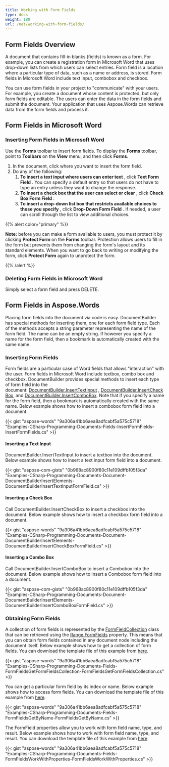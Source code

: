 ```yaml
---
title: Working with Form Fields
type: docs
weight: 180
url: /net/working-with-form-fields/
---
```


## **Form Fields Overview**
A document that contains fill-in blanks (fields) is known as a form. For example, you can create a registration form in Microsoft Word that uses drop-down lists from which users can select entries. Form field is a location where a particular type of data, such as a name or address, is stored. Form fields in Microsoft Word include text input, combobox and checkbox.

You can use form fields in your project to "communicate" with your users. For example, you create a document whose content is protected, but only form fields are editable. The users can enter the data in the form fields and submit the document. Your application that uses Aspose.Words can retrieve data from the form fields and process it.
## **Form Fields in Microsoft Word**
### **Inserting Form Fields in Microsoft Word**
Use the **Forms** toolbar to insert form fields. To display the **Forms** toolbar, point to **Toolbars** on the **View** menu, and then click **Forms**.

1. In the document, click where you want to insert the form field.
1. Do any of the following:
   1. **To insert a text input where users can enter text** , click **Text Form Field** . You can specify a default entry so that users do not have to type an entry unless they want to change the response.
   1. **To insert a check box that the user can select or clear** , click **Check Box Form Field** .
   1. **To insert a drop-down list box that restricts available choices to those you specify** , click **Drop-Down Form Field** . If needed, a user can scroll through the list to view additional choices.

{{% alert color="primary" %}} 

**Note:** before you can make a form available to users, you must protect it by clicking **Protect Form** on the **Forms** toolbar. Protection allows users to fill in the form but prevents them from changing the form's layout and its standard elements. When you want to go back to writing or modifying the form, click **Protect Form** again to unprotect the form.

{{% /alert %}} 
### **Deleting Form Fields in Microsoft Word**
Simply select a form field and press DELETE.
## **Form Fields in Aspose.Words**
Placing form fields into the document via code is easy. DocumentBuilder has special methods for inserting them, one for each form field type. Each of the methods accepts a string parameter representing the name of the form field. The name can be an empty string. If however you specify a name for the form field, then a bookmark is automatically created with the same name.
### **Inserting Form Fields**
Form fields are a particular case of Word fields that allows "interaction" with the user. Form fields in Microsoft Word include textbox, combo box and checkbox. DocumentBuilder provides special methods to insert each type of form field into the document: [DocumentBuilder.InsertTextInput](http://www.aspose.com/api/net/words/aspose.words/documentbuilder/methods/inserttextinput) , [DocumentBuilder.InsertCheckBox](http://www.aspose.com/api/net/words/aspose.words/documentbuilder/methods/InsertCheckBox), and [DocumentBuilder.InsertComboBox](http://www.aspose.com/api/net/words/aspose.words/documentbuilder/methods/InsertComboBox). Note that if you specify a name for the form field, then a bookmark is automatically created with the same name. Below example shows how to insert a combobox form field into a document.

{{< gist "aspose-words" "9a306a41bb6aea8adfcabf5a575c5718" "Examples-CSharp-Programming-Documents-Fields-InsertFormFields-InsertFormFields.cs" >}}
#### **Inserting a Text Input**
DocumentBuilder.InsertTextInput to insert a textbox into the document. Below example shows how to insert a text input form field into a document.

{{< gist "aspose-com-gists" "0b968ac8900f80c11e109dffb105f3da" "Examples-CSharp-Programming-Documents-Document-DocumentBuilderInsertElements-DocumentBuilderInsertTextInputFormField.cs" >}}
#### **Inserting a Check Box**
Call DocumentBuilder.InsertCheckBox to insert a checkbox into the document. Below example shows how to insert a checkbox form field into a document.

{{< gist "aspose-words" "9a306a41bb6aea8adfcabf5a575c5718" "Examples-CSharp-Programming-Documents-Document-DocumentBuilderInsertElements-DocumentBuilderInsertCheckBoxFormField.cs" >}}
#### **Inserting a Combo Box**
Call DocumentBuilder.InsertComboBox to insert a Combobox into the document. Below example shows how to insert a Combobox form field into a document.

{{< gist "aspose-com-gists" "0b968ac8900f80c11e109dffb105f3da" "Examples-CSharp-Programming-Documents-Document-DocumentBuilderInsertElements-DocumentBuilderInsertComboBoxFormField.cs" >}}
### **Obtaining Form Fields**
A collection of form fields is represented by the [FormFieldCollection](http://www.aspose.com/api/net/words/aspose.words.fields/formfieldcollection) class that can be retrieved using the [Range.FormFields](http://www.aspose.com/api/net/words/aspose.words/range/properties/formfields) property. This means that you can obtain form fields contained in any document node including the document itself. Below example shows how to get a collection of form fields. You can download the template file of this example from [here](https://github.com/aspose-words/Aspose.Words-for-.NET/blob/master/Examples/Data/Programming-Documents/Fields/FormFields.doc).

{{< gist "aspose-words" "9a306a41bb6aea8adfcabf5a575c5718" "Examples-CSharp-Programming-Documents-Fields-FormFieldsGetFormFieldsCollection-FormFieldsGetFormFieldsCollection.cs" >}}

You can get a particular form field by its index or name. Below example shows how to access form fields. You can download the template file of this example from [here](https://github.com/aspose-words/Aspose.Words-for-.NET/blob/master/Examples/Data/Programming-Documents/Fields/FormFields.doc).

{{< gist "aspose-words" "9a306a41bb6aea8adfcabf5a575c5718" "Examples-CSharp-Programming-Documents-Fields-FormFieldsGetByName-FormFieldsGetByName.cs" >}}

The FormField properties allow you to work with form field name, type, and result. Below example shows how to work with form field name, type, and result. You can download the template file of this example from [here](https://github.com/aspose-words/Aspose.Words-for-.NET/blob/master/Examples/Data/Programming-Documents/Fields/FormFields.doc).

{{< gist "aspose-words" "9a306a41bb6aea8adfcabf5a575c5718" "Examples-CSharp-Programming-Documents-Fields-FormFieldsWorkWithProperties-FormFieldsWorkWithProperties.cs" >}}
